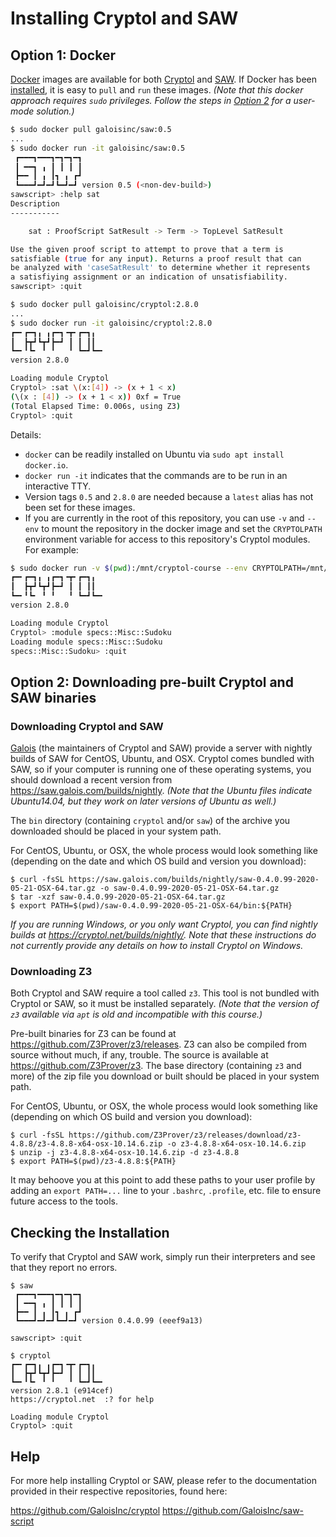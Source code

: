 # Installing Cryptol and SAW

## Option 1: Docker

[Docker](https://www.docker.com) images are available for both
[Cryptol](https://hub.docker.com/r/galoisinc/cryptol) and
[SAW](https://hub.docker.com/r/galoisinc/saw).  If Docker has been
[installed](https://docs.docker.com/get-docker), it is easy to `pull`
and `run` these images.  *(Note that this docker approach requires
`sudo` privileges. Follow the steps in [Option
2](#option-2-downloading-pre-built-cryptol-and-saw-binaries) for a
user-mode solution.)*

```sh
$ sudo docker pull galoisinc/saw:0.5
...
$ sudo docker run -it galoisinc/saw:0.5
 ┏━━━┓━━━┓━┓━┓━┓
 ┃ ━━┓ ╻ ┃ ┃ ┃ ┃
 ┣━━ ┃ ╻ ┃┓ ╻ ┏┛
 ┗━━━┛━┛━┛┗━┛━┛ version 0.5 (<non-dev-build>)
sawscript> :help sat
Description
-----------

    sat : ProofScript SatResult -> Term -> TopLevel SatResult

Use the given proof script to attempt to prove that a term is
satisfiable (true for any input). Returns a proof result that can
be analyzed with 'caseSatResult' to determine whether it represents
a satisfiying assignment or an indication of unsatisfiability.
sawscript> :quit

$ sudo docker pull galoisinc/cryptol:2.8.0
...
$ sudo docker run -it galoisinc/cryptol:2.8.0
┏━╸┏━┓╻ ╻┏━┓╺┳╸┏━┓╻
┃  ┣┳┛┗┳┛┣━┛ ┃ ┃ ┃┃
┗━╸╹┗╸ ╹ ╹   ╹ ┗━┛┗━╸
version 2.8.0

Loading module Cryptol
Cryptol> :sat \(x:[4]) -> (x + 1 < x)
(\(x : [4]) -> (x + 1 < x)) 0xf = True
(Total Elapsed Time: 0.006s, using Z3)
Cryptol> :quit
```

Details:
- `docker` can be readily installed on Ubuntu via `sudo apt install docker.io`.
- `docker run -it` indicates that the commands are to be run in an interactive
TTY.
- Version tags `0.5` and `2.8.0` are needed because a `latest` alias has
not been set for these images.
- If you are currently in the root of this repository, you can use
`-v` and `--env` to mount the repository in the docker image and set
the `CRYPTOLPATH` environment variable for access to this repository's
Cryptol modules. For example:

```sh
$ sudo docker run -v $(pwd):/mnt/cryptol-course --env CRYPTOLPATH=/mnt/cryptol-course -it galoisinc/cryptol:2.8.0
┏━╸┏━┓╻ ╻┏━┓╺┳╸┏━┓╻
┃  ┣┳┛┗┳┛┣━┛ ┃ ┃ ┃┃
┗━╸╹┗╸ ╹ ╹   ╹ ┗━┛┗━╸
version 2.8.0

Loading module Cryptol
Cryptol> :module specs::Misc::Sudoku
Loading module specs::Misc::Sudoku
specs::Misc::Sudoku> :quit
```

## Option 2: Downloading pre-built Cryptol and SAW binaries

### Downloading Cryptol and SAW

[Galois](https://galois.com) (the maintainers of Cryptol and SAW)
provide a server with nightly builds of SAW for CentOS, Ubuntu, and
OSX. Cryptol comes bundled with SAW, so if your computer is running
one of these operating systems, you should download a recent version
from https://saw.galois.com/builds/nightly. *(Note that the Ubuntu
files indicate Ubuntu14.04, but they work on later versions of Ubuntu
as well.)*

The `bin` directory (containing `cryptol` and/or `saw`) of the archive
you downloaded should be placed in your system path.

For CentOS, Ubuntu, or OSX, the whole process would look something
like (depending on the date and which OS build and version you download):

```
$ curl -fsSL https://saw.galois.com/builds/nightly/saw-0.4.0.99-2020-05-21-OSX-64.tar.gz -o saw-0.4.0.99-2020-05-21-OSX-64.tar.gz
$ tar -xzf saw-0.4.0.99-2020-05-21-OSX-64.tar.gz
$ export PATH=$(pwd)/saw-0.4.0.99-2020-05-21-OSX-64/bin:${PATH}
```

*If you are running Windows, or you _only_ want Cryptol, you can find
nightly builds at https://cryptol.net/builds/nightly/.  Note that
these instructions do not currently provide any details on how to
install Cryptol on Windows.*

### Downloading Z3

Both Cryptol and SAW require a tool called `z3`. This tool is not
bundled with Cryptol or SAW, so it must be installed separately.
*(Note that the version of `z3` available via `apt` is old and
incompatible with this course.)*

Pre-built binaries for Z3 can be found at
https://github.com/Z3Prover/z3/releases.  Z3 can also be compiled from
source without much, if any, trouble. The source is available at
https://github.com/Z3Prover/z3.  The base directory (containing `z3`
and more) of the zip file you download or built should be placed in
your system path.

For CentOS, Ubuntu, or OSX, the whole process would look something
like (depending on which OS build and version you download):

```
$ curl -fsSL https://github.com/Z3Prover/z3/releases/download/z3-4.8.8/z3-4.8.8-x64-osx-10.14.6.zip -o z3-4.8.8-x64-osx-10.14.6.zip
$ unzip -j z3-4.8.8-x64-osx-10.14.6.zip -d z3-4.8.8
$ export PATH=$(pwd)/z3-4.8.8:${PATH}
```

It may behoove you at this point to add these paths to your user profile
by adding an `export PATH=...` line to your `.bashrc`, `.profile`,
etc. file to ensure future access to the tools.


## Checking the Installation

To verify that Cryptol and SAW work, simply run their interpreters and
see that they report no errors.

```
$ saw
 ┏━━━┓━━━┓━┓━┓━┓
 ┃ ━━┓ ╻ ┃ ┃ ┃ ┃
 ┣━━ ┃ ╻ ┃┓ ╻ ┏┛
 ┗━━━┛━┛━┛┗━┛━┛ version 0.4.0.99 (eeef9a13)

sawscript> :quit
```
```
$ cryptol
┏━╸┏━┓╻ ╻┏━┓╺┳╸┏━┓╻  
┃  ┣┳┛┗┳┛┣━┛ ┃ ┃ ┃┃  
┗━╸╹┗╸ ╹ ╹   ╹ ┗━┛┗━╸
version 2.8.1 (e914cef)
https://cryptol.net  :? for help

Loading module Cryptol
Cryptol> :quit
```

## Help

For more help installing Cryptol or SAW, please refer to the
documentation provided in their respective repositories, found here:

https://github.com/GaloisInc/cryptol
https://github.com/GaloisInc/saw-script
